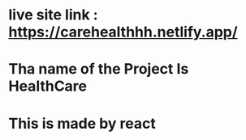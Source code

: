 # live site link : https://carehealthhh.netlify.app/
# Tha name of the Project Is HealthCare
# This is made by react 


